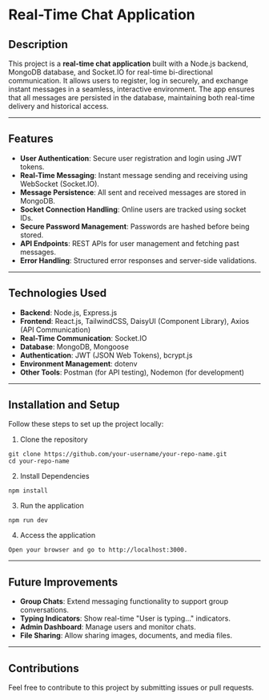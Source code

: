 # Real-Time Chat Application

## Description

This project is a **real-time chat application** built with a Node.js backend, MongoDB database, and Socket.IO for real-time bi-directional communication. It allows users to register, log in securely, and exchange instant messages in a seamless, interactive environment. The app ensures that all messages are persisted in the database, maintaining both real-time delivery and historical access.

---

## Features

- **User Authentication**: Secure user registration and login using JWT tokens.
- **Real-Time Messaging**: Instant message sending and receiving using WebSocket (Socket.IO).
- **Message Persistence**: All sent and received messages are stored in MongoDB.
- **Socket Connection Handling**: Online users are tracked using socket IDs.
- **Secure Password Management**: Passwords are hashed before being stored.
- **API Endpoints**: REST APIs for user management and fetching past messages.
- **Error Handling**: Structured error responses and server-side validations.

---

## Technologies Used

- **Backend**: Node.js, Express.js
- **Frontend**: React.js, TailwindCSS, DaisyUI (Component Library), Axios (API Communication)
- **Real-Time Communication**: Socket.IO
- **Database**: MongoDB, Mongoose
- **Authentication**: JWT (JSON Web Tokens), bcrypt.js
- **Environment Management**: dotenv
- **Other Tools**: Postman (for API testing), Nodemon (for development)

---

## Installation and Setup

Follow these steps to set up the project locally:

1. Clone the repository
 ```
 git clone https://github.com/your-username/your-repo-name.git
 cd your-repo-name
 ```

2. Install Dependencies
  ```
  npm install
  ```

3. Run the application
  ```
  npm run dev
  ```

4. Access the application
  ```
  Open your browser and go to http://localhost:3000.
  ```

---

## Future Improvements

- **Group Chats**: Extend messaging functionality to support group conversations.
- **Typing Indicators**: Show real-time "User is typing..." indicators.
- **Admin Dashboard**: Manage users and monitor chats.
- **File Sharing**: Allow sharing images, documents, and media files.

---

## Contributions
Feel free to contribute to this project by submitting issues or pull requests.

